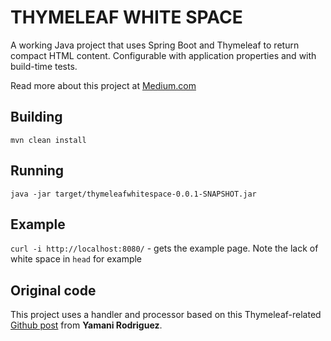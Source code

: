 # THYMELEAF WHITE SPACE

A working Java project that uses Spring Boot and Thymeleaf to return compact HTML content. Configurable with application properties and with build-time tests.

Read more about this project at [Medium.com](TODO) 

## Building

`mvn clean install`

## Running

`java -jar target/thymeleafwhitespace-0.0.1-SNAPSHOT.jar`

## Example

`curl -i http://localhost:8080/` - gets the example page. Note the lack of white space in `head` for example

## Original code

This project uses a handler and processor based on this Thymeleaf-related [Github post](https://github.com/thymeleaf/thymeleaf/issues/108#issuecomment-761724887) from **Yamani Rodriguez**.